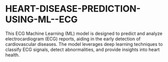 # HEART-DISEASE-PREDICTION-USING-ML--ECG
This ECG Machine Learning (ML) model is designed to predict and analyze electrocardiogram (ECG) reports, aiding in the early detection of cardiovascular diseases. The model leverages deep learning techniques to classify ECG signals, detect abnormalities, and provide insights into heart health.
